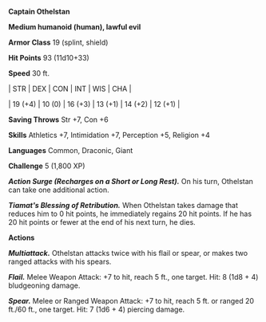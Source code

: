 **Captain Othelstan**

**Medium humanoid (human), lawful evil**

**Armor Class** 19 (splint, shield)

**Hit Points** 93 (11d10+33)

**Speed** 30 ft.

|   STR   |   DEX   |   CON   |   INT   |   WIS   |   CHA   |
  
| 19 (+4) | 10 (0) | 16 (+3) | 13 (+1) | 14 (+2) | 12 (+1) |

**Saving Throws** Str +7, Con +6

**Skills** Athletics +7, Intimidation +7, Perception +5, Religion +4

**Languages** Common, Draconic, Giant

**Challenge** 5 (1,800 XP)

***Action Surge (Recharges on a Short or Long Rest).*** On his turn, Othelstan can take one additional action.

***Tiamat's Blessing of Retribution.*** When Othelstan takes damage that reduces him to 0 hit points, he immediately regains 20 hit points. If he has 20 hit points or fewer at the end of his next turn, he dies.

**Actions**

***Multiattack.*** Othelstan attacks twice with his flail or spear, or makes two ranged attacks with his spears.

***Flail.*** Melee Weapon Attack: +7 to hit, reach 5 ft., one target. Hit: 8 (1d8 + 4) bludgeoning damage.

***Spear.*** Melee or Ranged Weapon Attack: +7 to hit, reach 5 ft. or ranged 20 ft./60 ft., one target. Hit: 7 (1d6 + 4) piercing damage.

